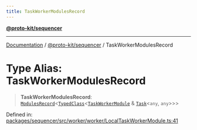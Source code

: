 ```yaml
---
title: TaskWorkerModulesRecord
---
```


[**@proto-kit/sequencer**](../README.md)

***

[Documentation](../../../README.md) / [@proto-kit/sequencer](../README.md) / TaskWorkerModulesRecord

# Type Alias: TaskWorkerModulesRecord

> **TaskWorkerModulesRecord**: [`ModulesRecord`](../../common/interfaces/ModulesRecord.md)\<[`TypedClass`](TypedClass.md)\<[`TaskWorkerModule`](../classes/TaskWorkerModule.md) & [`Task`](../interfaces/Task.md)\<`any`, `any`\>\>\>

Defined in: [packages/sequencer/src/worker/worker/LocalTaskWorkerModule.ts:41](https://github.com/proto-kit/framework/blob/28efa802e3737fc3b77339148b307ef7246f3ef1/packages/sequencer/src/worker/worker/LocalTaskWorkerModule.ts#L41)
